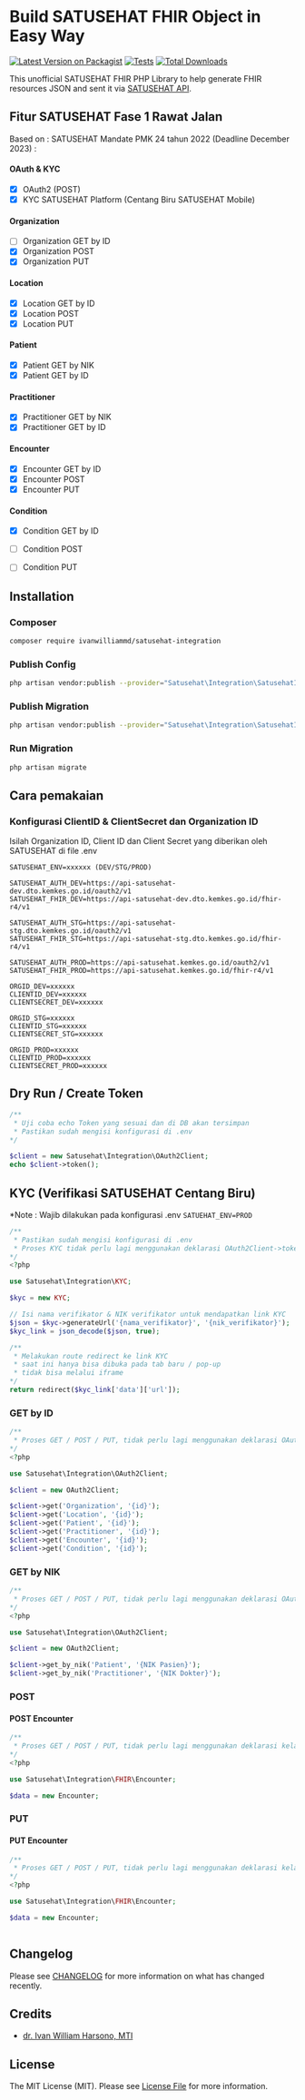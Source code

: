 # Build SATUSEHAT FHIR Object in Easy Way

[![Latest Version on Packagist](https://img.shields.io/packagist/v/ivanwilliammd/satusehat-integration.svg?style=flat-square)](https://packagist.org/packages/ivanwilliammd/satusehat-integration)
[![Tests](https://img.shields.io/github/actions/workflow/status/ivanwilliammd/satusehat-integration/run-tests.yml?branch=main&label=tests&style=flat-square)](https://github.com/ivanwilliammd/satusehat-integration/actions/workflows/run-tests.yml)
[![Total Downloads](https://img.shields.io/packagist/dt/ivanwilliammd/satusehat-integration.svg?style=flat-square)](https://packagist.org/packages/ivanwilliammd/satusehat-integration)

This unofficial SATUSEHAT FHIR PHP Library to help generate FHIR resources JSON and sent it via [SATUSEHAT API](https://satusehat.kemkes.go.id/platform).

## Fitur SATUSEHAT Fase 1 Rawat Jalan
Based on : SATUSEHAT Mandate PMK 24 tahun 2022 (Deadline December 2023) : 

#### OAuth & KYC
- [x] OAuth2 (POST)
- [x] KYC SATUSEHAT Platform (Centang Biru SATUSEHAT Mobile)

#### Organization
- [ ] Organization GET by ID
- [x] Organization POST
- [x] Organization PUT

#### Location
- [x] Location GET by ID
- [x] Location POST
- [x] Location PUT

#### Patient
- [x] Patient GET by NIK
- [x] Patient GET by ID

#### Practitioner
- [x] Practitioner GET by NIK
- [x] Practitioner GET by ID

#### Encounter
- [x] Encounter GET by ID
- [x] Encounter POST
- [x] Encounter PUT

#### Condition
- [x] Condition GET by ID
- [ ] Condition POST
- [ ] Condition PUT


## Installation

### Composer

```bash
composer require ivanwilliammd/satusehat-integration
```

### Publish Config

```bash
php artisan vendor:publish --provider="Satusehat\Integration\SatusehatIntegrationServiceProvider" --tag=config
```

### Publish Migration

```bash
php artisan vendor:publish --provider="Satusehat\Integration\SatusehatIntegrationServiceProvider" --tag=migrations
```

### Run Migration

```bash
php artisan migrate
```

## Cara pemakaian

### Konfigurasi ClientID & ClientSecret dan Organization ID
Isilah Organization ID, Client ID dan Client Secret yang diberikan oleh SATUSEHAT di file .env

```env
SATUSEHAT_ENV=xxxxxx (DEV/STG/PROD)

SATUSEHAT_AUTH_DEV=https://api-satusehat-dev.dto.kemkes.go.id/oauth2/v1
SATUSEHAT_FHIR_DEV=https://api-satusehat-dev.dto.kemkes.go.id/fhir-r4/v1

SATUSEHAT_AUTH_STG=https://api-satusehat-stg.dto.kemkes.go.id/oauth2/v1
SATUSEHAT_FHIR_STG=https://api-satusehat-stg.dto.kemkes.go.id/fhir-r4/v1

SATUSEHAT_AUTH_PROD=https://api-satusehat.kemkes.go.id/oauth2/v1
SATUSEHAT_FHIR_PROD=https://api-satusehat.kemkes.go.id/fhir-r4/v1

ORGID_DEV=xxxxxx
CLIENTID_DEV=xxxxxx
CLIENTSECRET_DEV=xxxxxx

ORGID_STG=xxxxxx
CLIENTID_STG=xxxxxx
CLIENTSECRET_STG=xxxxxx

ORGID_PROD=xxxxxx
CLIENTID_PROD=xxxxxx
CLIENTSECRET_PROD=xxxxxx
```

## Dry Run / Create Token

```php
/** 
 * Uji coba echo Token yang sesuai dan di DB akan tersimpan
 * Pastikan sudah mengisi konfigurasi di .env
*/

$client = new Satusehat\Integration\OAuth2Client;
echo $client->token();
```



## KYC (Verifikasi SATUSEHAT Centang Biru)
*Note : Wajib dilakukan pada konfigurasi .env ```SATUEHAT_ENV=PROD```

```php
/** 
 * Pastikan sudah mengisi konfigurasi di .env
 * Proses KYC tidak perlu lagi menggunakan deklarasi OAuth2Client->token()
*/
<?php

use Satusehat\Integration\KYC;

$kyc = new KYC;

// Isi nama verifikator & NIK verifikator untuk mendapatkan link KYC
$json = $kyc->generateUrl('{nama_verifikator}', '{nik_verifikator}');
$kyc_link = json_decode($json, true);

/** 
 * Melakukan route redirect ke link KYC
 * saat ini hanya bisa dibuka pada tab baru / pop-up
 * tidak bisa melalui iframe
*/
return redirect($kyc_link['data']['url']);
```

### GET by ID

```php
/** 
 * Proses GET / POST / PUT, tidak perlu lagi menggunakan deklarasi OAuth2Client->token()
*/
<?php

use Satusehat\Integration\OAuth2Client;

$client = new OAuth2Client;

$client->get('Organization', '{id}');
$client->get('Location', '{id}');
$client->get('Patient', '{id}');
$client->get('Practitioner', '{id}');
$client->get('Encounter', '{id}');
$client->get('Condition', '{id}');
```

### GET by NIK

```php
/** 
 * Proses GET / POST / PUT, tidak perlu lagi menggunakan deklarasi OAuth2Client->token()
*/
<?php

use Satusehat\Integration\OAuth2Client;

$client = new OAuth2Client;

$client->get_by_nik('Patient', '{NIK Pasien}');
$client->get_by_nik('Practitioner', '{NIK Dokter}');
```

### POST
#### POST Encounter

```php
/** 
 * Proses GET / POST / PUT, tidak perlu lagi menggunakan deklarasi kelas OAuth2Client
*/
<?php

use Satusehat\Integration\FHIR\Encounter;

$data = new Encounter;

```

### PUT
#### PUT Encounter

```php
/** 
 * Proses GET / POST / PUT, tidak perlu lagi menggunakan deklarasi kelas OAuth2Client
*/
<?php

use Satusehat\Integration\FHIR\Encounter;

$data = new Encounter;



```


## Changelog

Please see [CHANGELOG](CHANGELOG.md) for more information on what has changed recently.

## Credits

- [dr. Ivan William Harsono, MTI](https://github.com/ivanwilliammd)

## License

The MIT License (MIT). Please see [License File](LICENSE.md) for more information.
